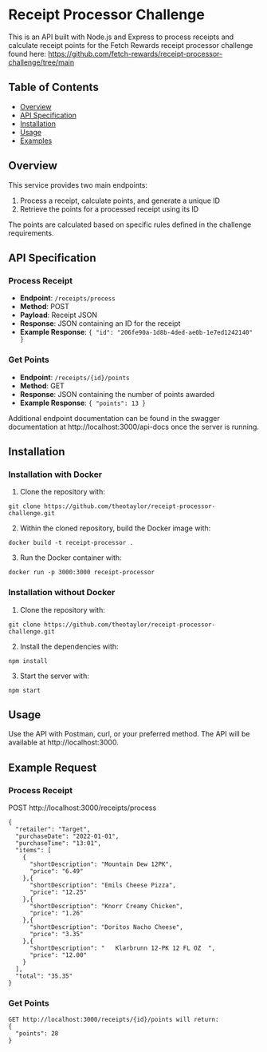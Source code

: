 # Receipt Processor Challenge

This is an API built with Node.js and Express to process receipts and calculate receipt points for the Fetch Rewards receipt processor challenge found here: https://github.com/fetch-rewards/receipt-processor-challenge/tree/main

## Table of Contents
- [Overview](#overview)
- [API Specification](#api-specification)
- [Installation](#installation)
- [Usage](#usage)
- [Examples](#examples)

## Overview

This service provides two main endpoints:
1. Process a receipt, calculate points, and generate a unique ID 
2. Retrieve the points for a processed receipt using its ID

The points are calculated based on specific rules defined in the challenge requirements.

## API Specification

### Process Receipt
- **Endpoint**: `/receipts/process`
- **Method**: POST
- **Payload**: Receipt JSON
- **Response**: JSON containing an ID for the receipt
- **Example Response**: `{ "id": "206fe90a-1d8b-4ded-ae0b-1e7ed1242140" }`

### Get Points
- **Endpoint**: `/receipts/{id}/points`
- **Method**: GET
- **Response**: JSON containing the number of points awarded
- **Example Response**: `{ "points": 13 }`

Additional endpoint documentation can be found in the swagger documentation at http://localhost:3000/api-docs once the server is running.

## Installation 

### Installation with Docker

1. Clone the repository with:
```
git clone https://github.com/theotaylor/receipt-processor-challenge.git
```
2. Within the cloned repository, build the Docker image with:
```
docker build -t receipt-processor .
```
3. Run the Docker container with:
```
docker run -p 3000:3000 receipt-processor
```

### Installation without Docker

1. Clone the repository with:
```
git clone https://github.com/theotaylor/receipt-processor-challenge.git
```
2. Install the dependencies with:
```
npm install
```
3. Start the server with:
```
npm start
```

## Usage

Use the API with Postman, curl, or your preferred method. The API will be available at http://localhost:3000.

## Example Request

### Process Receipt 

POST http://localhost:3000/receipts/process
```
{
  "retailer": "Target",
  "purchaseDate": "2022-01-01",
  "purchaseTime": "13:01",
  "items": [
    {
      "shortDescription": "Mountain Dew 12PK",
      "price": "6.49"
    },{
      "shortDescription": "Emils Cheese Pizza",
      "price": "12.25"
    },{
      "shortDescription": "Knorr Creamy Chicken",
      "price": "1.26"
    },{
      "shortDescription": "Doritos Nacho Cheese",
      "price": "3.35"
    },{
      "shortDescription": "   Klarbrunn 12-PK 12 FL OZ  ",
      "price": "12.00"
    }
  ],
  "total": "35.35"
}
```

### Get Points
```
GET http://localhost:3000/receipts/{id}/points will return:
{
  "points": 28
}
```










